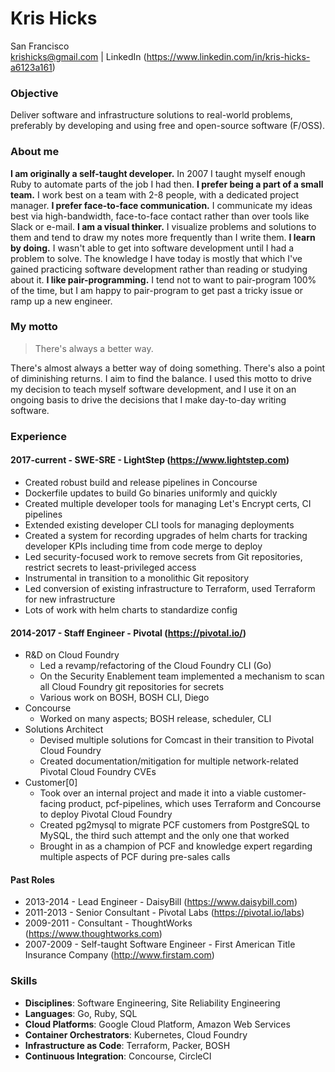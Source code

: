 Kris Hicks  
===
San Francisco  
krishicks@gmail.com | LinkedIn (https://www.linkedin.com/in/kris-hicks-a6123a161)

### Objective

Deliver software and infrastructure solutions to real-world problems, preferably by developing and using free and open-source software (F/OSS).

### About me

**I am originally a self-taught developer.** In 2007 I taught myself enough Ruby to automate parts of the job I had then.
**I prefer being a part of a small team.** I work best on a team with 2-8 people, with a dedicated project manager.
**I prefer face-to-face communication.** I communicate my ideas best via high-bandwidth, face-to-face contact rather than over tools like Slack or e-mail.
**I am a visual thinker.** I visualize problems and solutions to them and tend to draw my notes more frequently than I write them.
**I learn by doing.** I wasn't able to get into software development until I had a problem to solve. The knowledge I have today is mostly that which I've gained practicing software development rather than reading or studying about it.
**I like pair-programming.** I tend not to want to pair-program 100% of the time, but I am happy to pair-program to get past a tricky issue or ramp up a new engineer.

### My motto

> There's always a better way.

There's almost always a better way of doing something. There's also a point of diminishing returns. I aim to find the balance. I used this motto to drive my decision to teach myself software development, and I use it on an ongoing basis to drive the decisions that I make day-to-day writing software.

### Experience

#### 2017-current - **SWE-SRE** - LightStep (https://www.lightstep.com)

* Created robust build and release pipelines in Concourse
* Dockerfile updates to build Go binaries uniformly and quickly
* Created multiple developer tools for managing Let's Encrypt certs, CI pipelines
* Extended existing developer CLI tools for managing deployments
* Created a system for recording upgrades of helm charts for tracking developer KPIs including time from code merge to deploy
* Led security-focused work to remove secrets from Git repositories, restrict secrets to least-privileged access
* Instrumental in transition to a monolithic Git repository
* Led conversion of existing infrastructure to Terraform, used Terraform for new infrastructure
* Lots of work with helm charts to standardize config

####  2014-2017 - **Staff Engineer** - Pivotal (https://pivotal.io/)
* R&D on Cloud Foundry
  * Led a revamp/refactoring of the Cloud Foundry CLI (Go)
  * On the Security Enablement team implemented a mechanism to scan all Cloud Foundry git repositories for secrets
  * Various work on BOSH, BOSH CLI, Diego
* Concourse
  * Worked on many aspects; BOSH release, scheduler, CLI
* Solutions Architect
  * Devised multiple solutions for Comcast in their transition to Pivotal Cloud Foundry
  * Created documentation/mitigation for multiple network-related Pivotal Cloud Foundry CVEs
* Customer[0]
  * Took over an internal project and made it into a viable customer-facing product, pcf-pipelines, which uses Terraform and Concourse to deploy Pivotal Cloud Foundry
  * Created pg2mysql to migrate PCF customers from PostgreSQL to MySQL, the third such attempt and the only one that worked
  * Brought in as a champion of PCF and knowledge expert regarding multiple aspects of PCF during pre-sales calls

#### Past Roles

* 2013-2014 - Lead Engineer - DaisyBill (https://www.daisybill.com)
* 2011-2013 - Senior Consultant - Pivotal Labs (https://pivotal.io/labs)
* 2009-2011 - Consultant - ThoughtWorks (https://www.thoughtworks.com)
* 2007-2009 - Self-taught Software Engineer - First American Title Insurance Company (http://www.firstam.com)

### Skills

* **Disciplines**: Software Engineering, Site Reliability Engineering
* **Languages**: Go, Ruby, SQL
* **Cloud Platforms**: Google Cloud Platform, Amazon Web Services
* **Container Orchestrators**: Kubernetes, Cloud Foundry
* **Infrastructure as Code**: Terraform, Packer, BOSH
* **Continuous Integration**: Concourse, CircleCI
